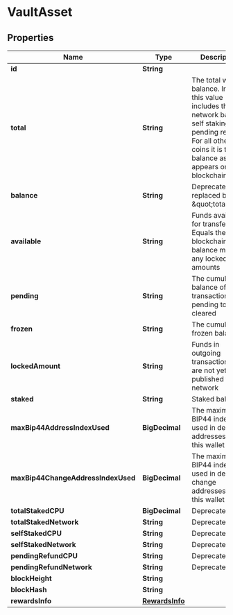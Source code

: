 

# VaultAsset


## Properties

| Name | Type | Description | Notes |
|------------ | ------------- | ------------- | -------------|
|**id** | **String** |  |  [optional] |
|**total** | **String** | The total wallet balance. In EOS this value includes the network balance, self staking and pending refund. For all other coins it is the balance as it appears on the blockchain. |  [optional] |
|**balance** | **String** | Deprecated - replaced by \&quot;total\&quot; |  [optional] |
|**available** | **String** | Funds available for transfer. Equals the blockchain balance minus any locked amounts |  [optional] |
|**pending** | **String** | The cumulative balance of all transactions pending to be cleared |  [optional] |
|**frozen** | **String** | The cumulative frozen balance |  [optional] |
|**lockedAmount** | **String** | Funds in outgoing transactions that are not yet published to the network |  [optional] |
|**staked** | **String** | Staked balance |  [optional] |
|**maxBip44AddressIndexUsed** | **BigDecimal** | The maximum BIP44 index used in deriving addresses for this wallet |  [optional] |
|**maxBip44ChangeAddressIndexUsed** | **BigDecimal** | The maximum BIP44 index used in deriving change addresses for this wallet |  [optional] |
|**totalStakedCPU** | **BigDecimal** | Deprecated |  [optional] |
|**totalStakedNetwork** | **String** | Deprecated |  [optional] |
|**selfStakedCPU** | **String** | Deprecated |  [optional] |
|**selfStakedNetwork** | **String** | Deprecated |  [optional] |
|**pendingRefundCPU** | **String** | Deprecated |  [optional] |
|**pendingRefundNetwork** | **String** | Deprecated |  [optional] |
|**blockHeight** | **String** |  |  [optional] |
|**blockHash** | **String** |  |  [optional] |
|**rewardsInfo** | [**RewardsInfo**](RewardsInfo.md) |  |  [optional] |



